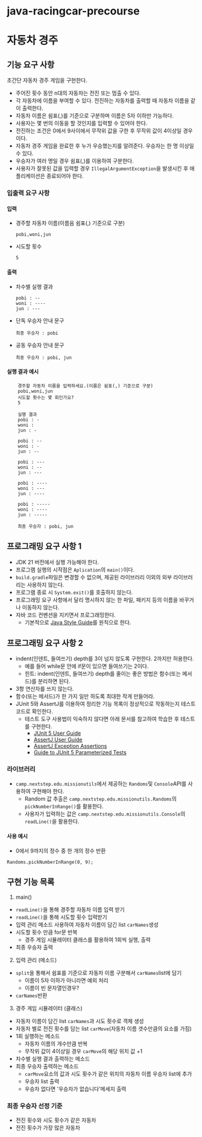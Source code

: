 # java-racingcar-precourse

# 자동차 경주
## 기능 요구 사항
초간단 자동차 경주 게임을 구현한다.
* 주어진 횟수 동안 n대의 자동차는 전진 또는 멈출 수 있다.
* 각 자동차에 이름을 부여할 수 있다. 전진하는 자동차를 출력할 때 자동차 이름을 같이 출력한다.
* 자동차 이름은 쉼표(,)를 기준으로 구분하며 이름은 5자 이하만 가능하다.
* 사용자는 몇 번의 이동을 할 것인지를 입력할 수 있어야 한다.
* 전진하는 조건은 0에서 9사이에서 무작위 값을 구한 후 무작위 값이 4이상일 경우이다.
* 자동차 경주 게임을 완료한 후 누가 우승했는지를 알려준다. 우승자는 한 명 이상일 수 있다.
* 우승자가 여러 명일 경우 쉼표(,)를 이용하여 구분한다.
* 사용자가 잘못된 값을 입력할 경우 `IllegalArgumentException`을 발생시킨 후 애플리케이션은 종료되어야 한다.

### 입출력 요구 사항

#### 입력 
* 경주할 자동차 이름(이름음 쉼표(,) 기준으로 구분)
    ```
    pobi,woni,jun
    ```
* 시도할 횟수
    ```
    5
    ```
#### 출력
* 차수별 실행 결과
    ```
    pobi : --
    woni : ----
    jun : ---
    ```
* 단독 우승자 안내 문구
    ```
    최종 우승자 : pobi
    ```
* 공동 우승자 안내 문구
    ```
    최종 우승자 : pobi, jun
    ```
#### 실행 결과 예시
```
    경주할 자동차 이름을 입력하세요.(이름은 쉼표(,) 기준으로 구분)
    pobi,woni,jun
    시도할 횟수는 몇 회인가요?
    5
    
    실행 결과
    pobi : -
    woni :
    jun : -
    
    pobi : --
    woni : -
    jun : --
    
    pobi : ---
    woni : --
    jun : ---
    
    pobi : ----
    woni : ---
    jun : ----
    
    pobi : -----
    woni : ----
    jun : -----
    
    최종 우승자 : pobi, jun
```
## 프로그래밍 요구 사항 1
* JDK 21 버전에서 실행 가능해야 한다.
* 프로그램 실행의 시작점은 `Aplication`의 `main()`이다.
* `build.gradle`파일은 변경할 수 없으며, 제공된 라이브러리 이외의 외부 라이브러리는 사용하지 않는다.
* 프로그램 종료 시 `System.exit()`를 호출하지 않는다.
* 프로그래밍 요구 사항에서 달리 명시하지 않는 한 파일, 패키지 등의 이름을 바꾸거나 이동하지 않는다.
* 자바 코드 컨벤션을 지키면서 프로그래밍한다.
    * 기본적으로 [Java Style Guide](https://github.com/woowacourse/woowacourse-docs/blob/main/styleguide/java)를 원칙으로 한다.
## 프로그래밍 요구 사항 2
* indent(인덴트, 들여쓰기) depth를 3이 넘지 않도록 구현한다. 2까지만 허용한다.
    * 예를 들어 while문 안에 if문이 있으면 들여쓰기는 2이다.
    * 힌트: indent(인덴트, 들여쓰기) depth를 줄이는 좋은 방법은 함수(또는 메서드)를 분리하면 된다.
* 3항 연산자를 쓰지 않는다.
* 함수(또는 메서드)가 한 가지 일만 하도록 최대한 작게 만들어라.
* JUnit 5와 AssertJ를 이용하여 정리한 기능 목록이 정상적으로 작동하는지 테스트 코드로 확인한다.
    * 테스트 도구 사용법이 익숙하지 않다면 아래 문서를 참고하여 학습한 후 테스트를 구현한다.
        * [JUnit 5 User Guide](https://junit.org/junit5/docs/current/user-guide)
        * [AssertJ User Guide](https://assertj.github.io/doc)
        * [AssertJ Exception Assertions](https://www.baeldung.com/assertj-exception-assertion)
        * [Guide to JUnit 5 Parameterized Tests](https://www.baeldung.com/parameterized-tests-junit-5)

### 라이브러리
* `camp.nextstep.edu.missionutils`에서 제공하는 `Randoms`및 `Console`API를 사용하여 구현해야 한다.
    * Random 값 추출은 `camp.nextstep.edu.missionutils.Randoms`의 `pickNumberInRange()`를 활용한다.
    * 사용자가 입력하는 값은 `camp.nextstep.edu.missionutils.Console`의 `readLine()`을 활용한다.

#### 사용 예시
* 0에서 9까지의 정수 중 한 개의 정수 반환
```
Randoms.pickNumberInRange(0, 9);
```

## 구현 기능 목록
1. main()
* `readLine()`을 통해 경주할 자동차 이름 입력 받기
* `readLine()`을 통해 시도할 횟수 입력받기
* 입력 관리 메소드 사용하여 자동차 이름이 담긴 list `carNames`생성
* 시도할 횟수 만큼 for문 반복
    * 경주 게임 시뮬레이터 클래스를 활용하여 1회씩 실행, 출력
* 최종 우승자 출력

2. 입력 관리 (메소드)
* `split`을 통해서 쉼표를 기준으로 자동차 이름 구분해서 `carNames`list에 담기
  * 이름이 5자 이하가 아니라면 예외 처리
  * 이름이 빈 문자열인경우?
* `carNames`반환

3. 경주 게임 시뮬레이터 (클래스)
* 자동차 이름이 담긴 list `carNames`과 시도 횟수로 객체 생성
* 자동차 별로 전진 횟수를 담는 list `carMove`(자동차 이름 갯수만큼의 요소를 가짐)
* 1회 실행하는 메소드
    * 자동차 이름의 개수만큼 반복
    * 무작위 값이 4이상일 경우 `carMove`의 해당 위치 값 +1
* 차수별 실행 결과 출력하는 메소드
* 최종 우승자 출력하는 메소드
    * `carMove`요소의 값과 시도 횟수가 같은 위치의 자동차 이름 우승자 list에 추가
    * 우승자 list 출력
    * 우승자 없다면 '우승자가 없습니다'메세지 출력

### 최종 우승자 선정 기준
* 전진 횟수와 시도 횟수가 같은 자동차
* 전진 횟수가 가장 많은 자동차


